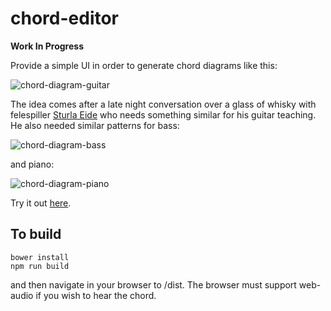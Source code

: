 chord-editor
============

__Work In Progress__

Provide a simple UI in order to generate chord diagrams like this:

![chord-diagram-guitar](https://github.com/newlandsvalley/chord-builder/blob/master/F_guitar.png)

The idea comes after a late night conversation over a glass of whisky with felespiller [Sturla Eide](https://no.wikipedia.org/wiki/Sturla_Eide) who needs something similar for his guitar teaching. He also needed similar patterns for bass:

![chord-diagram-bass](https://github.com/newlandsvalley/chord-builder/blob/master/F_bass.png)

and piano:

![chord-diagram-piano](https://github.com/newlandsvalley/chord-builder/blob/master/F_piano.png)

Try it out [here](http://www.tradtunedb.org.uk:8603/).


To build
--------

    bower install
    npm run build

and then navigate in your browser to /dist.  The browser must support web-audio if you wish to hear the chord.
